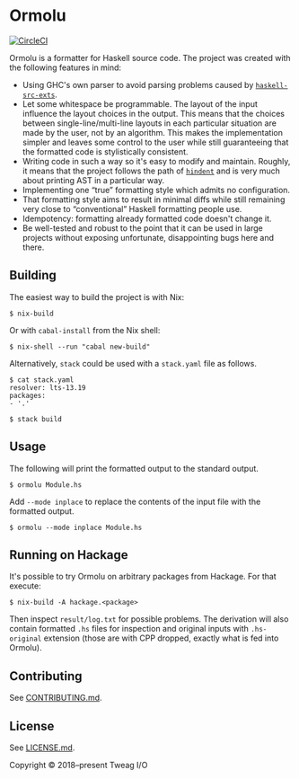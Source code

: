 # Ormolu

[![CircleCI](https://circleci.com/gh/tweag/ormolu/tree/master.svg?style=svg&circle-token=cfd37a39265561eb44e608f97cf953cb2a394c03)](https://circleci.com/gh/tweag/ormolu/tree/master)

Ormolu is a formatter for Haskell source code. The project was created with
the following features in mind:

* Using GHC's own parser to avoid parsing problems caused by
  [`haskell-src-exts`][haskell-src-exts].
* Let some whitespace be programmable. The layout of the input
  influence the layout choices in the output. This means that the
  choices between single-line/multi-line layouts in each particular
  situation are made by the user, not by an algorithm. This makes the
  implementation simpler and leaves some control to the user while
  still guaranteeing that the formatted code is stylistically
  consistent.
* Writing code in such a way so it's easy to modify and maintain. Roughly,
  it means that the project follows the path of [`hindent`][hindent] and is
  very much about printing AST in a particular way.
* Implementing one “true” formatting style which admits no configuration.
* That formatting style aims to result in minimal diffs while still
  remaining very close to “conventional” Haskell formatting people use.
* Idempotency: formatting already formatted code doesn't change it.
* Be well-tested and robust to the point that it can be used in large
  projects without exposing unfortunate, disappointing bugs here and there.

## Building

The easiest way to build the project is with Nix:

```console
$ nix-build
```

Or with `cabal-install` from the Nix shell:

```console
$ nix-shell --run "cabal new-build"
```

Alternatively, `stack` could be used with a `stack.yaml` file as follows.

```console
$ cat stack.yaml
resolver: lts-13.19
packages:
- '.'

$ stack build
```

## Usage

The following will print the formatted output to the standard output.

```console
$ ormolu Module.hs
```

Add `--mode inplace` to replace the contents of the input file with the
formatted output.

```console
$ ormolu --mode inplace Module.hs
```

## Running on Hackage

It's possible to try Ormolu on arbitrary packages from Hackage. For that
execute:

```console
$ nix-build -A hackage.<package>
```

Then inspect `result/log.txt` for possible problems. The derivation will
also contain formatted `.hs` files for inspection and original inputs with
`.hs-original` extension (those are with CPP dropped, exactly what is fed
into Ormolu).

## Contributing

See [CONTRIBUTING.md](./CONTRIBUTING.md).

## License

See [LICENSE.md](./LICENSE.md).

Copyright © 2018–present Tweag I/O

[haskell-src-exts]: https://hackage.haskell.org/package/haskell-src-exts
[hindent]: https://hackage.haskell.org/package/hindent

